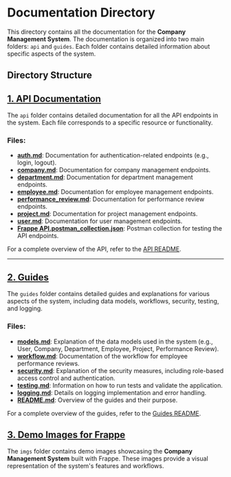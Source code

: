 # Documentation Directory

This directory contains all the documentation for the **Company Management System**. The documentation is organized into two main folders: `api` and `guides`. Each folder contains detailed information about specific aspects of the system.

## Directory Structure

## [1. **API Documentation**](./api/README.md)

The `api` folder contains detailed documentation for all the API endpoints in the system. Each file corresponds to a specific resource or functionality.

### Files:
- **[auth.md](api/auth.md)**: Documentation for authentication-related endpoints (e.g., login, logout).
- **[company.md](api/company.md)**: Documentation for company management endpoints.
- **[department.md](api/department.md)**: Documentation for department management endpoints.
- **[employee.md](api/employee.md)**: Documentation for employee management endpoints.
- **[performance_review.md](api/performance_review.md)**: Documentation for performance review endpoints.
- **[project.md](api/project.md)**: Documentation for project management endpoints.
- **[user.md](api/user.md)**: Documentation for user management endpoints.
- **[Frappe API.postman_collection.json](api/Frappe%20API.postman_collection.json)**: Postman collection for testing the API endpoints.

For a complete overview of the API, refer to the [API README](api/README.md).

---

## [2. **Guides**](./guides/README.md)

The `guides` folder contains detailed guides and explanations for various aspects of the system, including data models, workflows, security, testing, and logging.

### Files:
- **[models.md](guides/models.md)**: Explanation of the data models used in the system (e.g., User, Company, Department, Employee, Project, Performance Review).
- **[workflow.md](guides/workflow.md)**: Documentation of the workflow for employee performance reviews.
- **[security.md](guides/security.md)**: Explanation of the security measures, including role-based access control and authentication.
- **[testing.md](guides/testing.md)**: Information on how to run tests and validate the application.
- **[logging.md](guides/logging.md)**: Details on logging implementation and error handling.
- **[README.md](guides/README.md)**: Overview of the guides and their purpose.

For a complete overview of the guides, refer to the [Guides README](guides/README.md).

## [3. Demo Images for Frappe](./imgs/README.md)

The `imgs` folder contains demo images showcasing the **Company Management System** built with Frappe. These images provide a visual representation of the system's features and workflows.